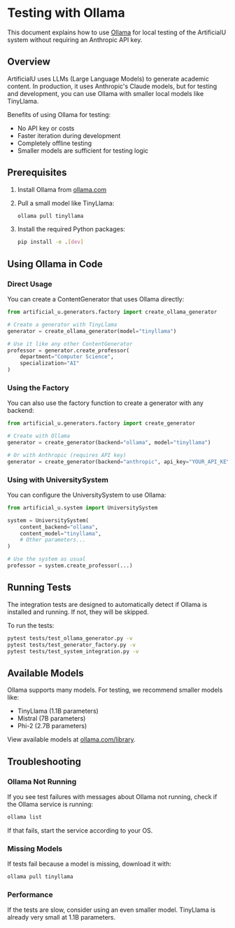 # Testing with Ollama

This document explains how to use [Ollama](https://ollama.com) for local testing of the ArtificialU system without requiring an Anthropic API key.

## Overview

ArtificialU uses LLMs (Large Language Models) to generate academic content. In production, it uses Anthropic's Claude models, but for testing and development, you can use Ollama with smaller local models like TinyLlama.

Benefits of using Ollama for testing:

- No API key or costs
- Faster iteration during development
- Completely offline testing
- Smaller models are sufficient for testing logic

## Prerequisites

1. Install Ollama from [ollama.com](https://ollama.com)
2. Pull a small model like TinyLlama:

   ```bash
   ollama pull tinyllama
   ```

3. Install the required Python packages:

   ```bash
   pip install -e .[dev]
   ```

## Using Ollama in Code

### Direct Usage

You can create a ContentGenerator that uses Ollama directly:

```python
from artificial_u.generators.factory import create_ollama_generator

# Create a generator with TinyLlama
generator = create_ollama_generator(model="tinyllama")

# Use it like any other ContentGenerator
professor = generator.create_professor(
    department="Computer Science",
    specialization="AI"
)
```

### Using the Factory

You can also use the factory function to create a generator with any backend:

```python
from artificial_u.generators.factory import create_generator

# Create with Ollama
generator = create_generator(backend="ollama", model="tinyllama")

# Or with Anthropic (requires API key)
generator = create_generator(backend="anthropic", api_key="YOUR_API_KEY")
```

### Using with UniversitySystem

You can configure the UniversitySystem to use Ollama:

```python
from artificial_u.system import UniversitySystem

system = UniversitySystem(
    content_backend="ollama",
    content_model="tinyllama",
    # Other parameters...
)

# Use the system as usual
professor = system.create_professor(...)
```

## Running Tests

The integration tests are designed to automatically detect if Ollama is installed and running. If not, they will be skipped.

To run the tests:

```bash
pytest tests/test_ollama_generator.py -v
pytest tests/test_generator_factory.py -v
pytest tests/test_system_integration.py -v
```

## Available Models

Ollama supports many models. For testing, we recommend smaller models like:

- TinyLlama (1.1B parameters)
- Mistral (7B parameters)
- Phi-2 (2.7B parameters)

View available models at [ollama.com/library](https://ollama.com/library).

## Troubleshooting

### Ollama Not Running

If you see test failures with messages about Ollama not running, check if the Ollama service is running:

```bash
ollama list
```

If that fails, start the service according to your OS.

### Missing Models

If tests fail because a model is missing, download it with:

```bash
ollama pull tinyllama
```

### Performance

If the tests are slow, consider using an even smaller model. TinyLlama is already very small at 1.1B parameters.
